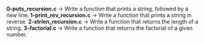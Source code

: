 **0-puts_recursion.c** -> Write a function that prints a string, followed by a new line.
**1-print_rev_recursion.c** -> Write a function that prints a string in reverse.
**2-strlen_recursion.c** -> Write a function that returns the length of a string.
**3-factorial.c** -> Write a function that returns the factorial of a given number.

